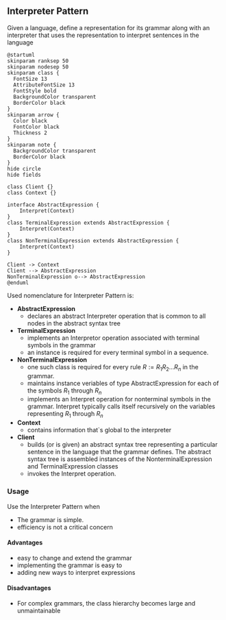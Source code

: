 ## Interpreter Pattern

Given a language, define a representation for its grammar along with an interpreter that uses the representation to interpret sentences in the language

```plantuml
@startuml
skinparam ranksep 50
skinparam nodesep 50
skinparam class {
  FontSize 13
  AttributeFontSize 13
  FontStyle bold
  BackgroundColor transparent
  BorderColor black
}
skinparam arrow {
  Color black
  FontColor black
  Thickness 2
}
skinparam note {
  BackgroundColor transparent
  BorderColor black
}
hide circle
hide fields

class Client {}
class Context {}

interface AbstractExpression {
    Interpret(Context)
}
class TerminalExpression extends AbstractExpression {
    Interpret(Context)
}
class NonTerminalExpression extends AbstractExpression {
    Interpret(Context)
}

Client -> Context
Client --> AbstractExpression
NonTerminalExpression o--> AbstractExpression
@enduml
```

Used nomenclature for Interpreter Pattern is:

* **AbstractExpression**
  * declares an abstract Interpreter operation that is common to all nodes in the abstract syntax tree
* **TerminalExpression**
  * implements an Interpretor operation associated with terminal symbols in the grammar
  * an instance is required for every terminal symbol in a sequence.
* **NonTerminalExpression**
  * one such class is required for every rule $R:=R_1R_2...R_n$ in the grammar.
  * maintains instance veriables of type AbstractExpression for each of the symbols $R_1$ through $R_n$
  * implements an Interpret operation for nonterminal symbols in the grammar. Interpret typically calls itself recursively on the variables representing $R_1$ through $R_n$
* **Context**
  * contains information that`s global to the interpreter
* **Client**
  * builds (or is given) an abstract syntax tree representing a particular sentence in the language that the grammar defines. The abstract syntax tree is assembled instances of the NonterminalExpression and TerminalExpression classes
  * invokes the Interpret operation.

### Usage

Use the Interpreter Pattern when

* The grammar is simple.
* efficiency is not a critical concern

#### Advantages

* easy to change and extend the grammar
* implementing the grammar is easy to
* adding new ways to interpret expressions

#### Disadvantages

* For complex grammars, the class hierarchy becomes large and unmaintainable
